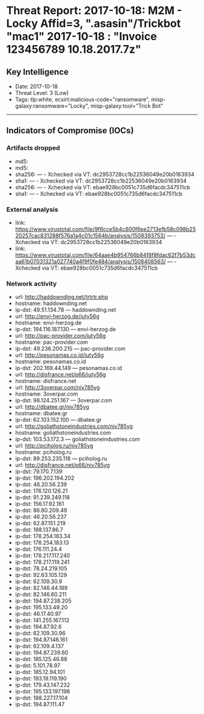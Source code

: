 # Threat Report: 2017-10-18: M2M -  Locky Affid=3, ".asasin"/Trickbot "mac1" 2017-10-18 : "Invoice 123456789 10.18.2017.7z"


## Key Intelligence
* Date: 2017-10-18
* Threat Level: 3 (Low)
* Tags: tlp:white, ecsirt:malicious-code="ransomware", misp-galaxy:ransomware="Locky", misp-galaxy:tool="Trick Bot"

---

## Indicators of Compromise (IOCs)
### Artifacts dropped
* md5: <md5>
* md5: <md5>
* sha256: <sha256> — - Xchecked via VT: dc2953728cc1b22536049e20b0163934
* sha1: <sha1> — - Xchecked via VT: dc2953728cc1b22536049e20b0163934
* sha256: <sha256> — - Xchecked via VT: ebae928bc0051c735d6facdc347511cb
* sha1: <sha1> — - Xchecked via VT: ebae928bc0051c735d6facdc347511cb

### External analysis
* link: https://www.virustotal.com/file/9f6cce5b4c800f6ee2713efb58c098b2520257cac831288f576a1a4c01c1564b/analysis/1508393753/ — - Xchecked via VT: dc2953728cc1b22536049e20b0163934
* link: https://www.virustotal.com/file/64aae4b954766b84f8f8fdac62f7b53dcaa61b07031321a027740a4f9f0fe484/analysis/1508408563/ — - Xchecked via VT: ebae928bc0051c735d6facdc347511cb

### Network activity
* url: http://haddownding.net/trtrtr.php
* hostname: haddownding.net
* ip-dst: 49.51.134.78 — haddownding.net
* url: http://envi-herzog.de/iuty56g
* hostname: envi-herzog.de
* ip-dst: 194.116.187.130 — envi-herzog.de
* url: http://pac-provider.com/iuty56g
* hostname: pac-provider.com
* ip-dst: 49.236.200.215 — pac-provider.com
* url: http://pesonamas.co.id/iuty56g
* hostname: pesonamas.co.id
* ip-dst: 202.169.44.149 — pesonamas.co.id
* url: http://disfrance.net/p66/iuty56g
* hostname: disfrance.net
* url: http://3overpar.com/niv785yg
* hostname: 3overpar.com
* ip-dst: 98.124.251.167 — 3overpar.com
* url: http://dbatee.gr/niv785yg
* hostname: dbatee.gr
* ip-dst: 62.103.152.100 — dbatee.gr
* url: http://goliathstoneindustries.com/niv785yg
* hostname: goliathstoneindustries.com
* ip-dst: 103.53.172.3 — goliathstoneindustries.com
* url: http://pciholog.ru/niv785yg
* hostname: pciholog.ru
* ip-dst: 89.253.235.118 — pciholog.ru
* url: http://disfrance.net/p66/niv785yg
* ip-dst: 79.170.7.139
* ip-dst: 196.202.194.202
* ip-dst: 46.20.56.239
* ip-dst: 176.120.126.21
* ip-dst: 91.239.249.118
* ip-dst: 156.17.92.161
* ip-dst: 86.80.209.49
* ip-dst: 46.20.56.237
* ip-dst: 62.87.151.219
* ip-dst: 188.137.86.7
* ip-dst: 178.254.183.34
* ip-dst: 178.254.183.13
* ip-dst: 176.111.24.4
* ip-dst: 178.217.117.240
* ip-dst: 178.217.119.241
* ip-dst: 78.24.219.105
* ip-dst: 92.63.105.129
* ip-dst: 62.109.30.9
* ip-dst: 82.146.44.189
* ip-dst: 82.146.60.211
* ip-dst: 194.87.238.205
* ip-dst: 195.133.49.20
* ip-dst: 46.17.40.97
* ip-dst: 141.255.167.112
* ip-dst: 194.87.92.6
* ip-dst: 62.109.30.96
* ip-dst: 194.87.146.161
* ip-dst: 62.109.4.137
* ip-dst: 194.87.239.60
* ip-dst: 185.125.46.88
* ip-dst: 5.101.78.97
* ip-dst: 185.12.94.101
* ip-dst: 193.19.119.190
* ip-dst: 179.43.147.232
* ip-dst: 195.133.197.198
* ip-dst: 188.227.17.104
* ip-dst: 194.87.111.47
